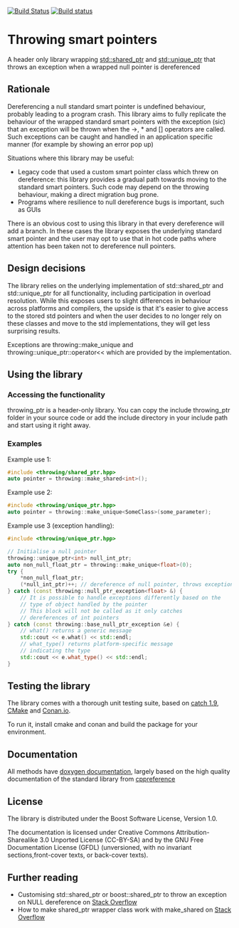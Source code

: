 [![Build Status](https://travis-ci.org/rockdreamer/throwing_ptr.svg?branch=master)](https://travis-ci.org/rockdreamer/throwing_ptr) [![Build status](https://ci.appveyor.com/api/projects/status/6hv5yx4cj6sy5asn?svg=true)](https://ci.appveyor.com/project/rockdreamer/throwing-ptr)

# Throwing smart pointers

A header only library wrapping [std::shared_ptr](http://en.cppreference.com/w/cpp/memory/shared_ptr) and [std::unique_ptr](http://en.cppreference.com/w/cpp/memory/unique_ptr) that throws an exception when a wrapped null pointer is dereferenced

## Rationale

Dereferencing a null standard smart pointer is undefined behaviour, probably leading to a program crash.
This library aims to fully replicate the behaviour of the wrapped standard smart pointers with the exception (sic) that an exception will be thrown when the ->, * and [] operators are called. Such exceptions can be caught and handled in an application specific manner (for example by showing an error pop up)

Situations where this library may be useful:
- Legacy code that used a custom smart pointer class which threw on dereference: this library provides a gradual path towards moving to the standard smart pointers. Such code may depend on the throwing behaviour, making a direct migration bug prone. 
- Programs where resilience to null dereference bugs is important, such as GUIs

There is an obvious cost to using this library in that every dereference will add a branch. In these cases the library exposes the underlying standard smart pointer and the user may opt to use that in hot code paths where attention has been taken not to dereference null pointers.

## Design decisions

The library relies on the underlying implementation of std::shared_ptr and std::unique_ptr for all functionality, including participation in overload resolution. While this exposes users to slight differences in behaviour across platforms and compilers, the upside is that it's easier to give access to the stored std pointers and when the user decides to no longer rely on these classes and move to the std implementations, they will get less surprising results.

Exceptions are throwing::make_unique and throwing::unique_ptr::operator<< which are provided by the implementation.

## Using the library

### Accessing the functionality

throwing_ptr is a header-only library. You can copy the include throwing_ptr folder in your source code or add the include directory in your include path and start using it right away. 

### Examples

Example use 1:
```c++
#include <throwing/shared_ptr.hpp>
auto pointer = throwing::make_shared<int>();
```

Example use 2:
```c++
#include <throwing/unique_ptr.hpp>
auto pointer = throwing::make_unique<SomeClass>(some_parameter);
```

Example use 3 (exception handling):
```c++
#include <throwing/unique_ptr.hpp>

// Initialise a null pointer
throwing::unique_ptr<int> null_int_ptr; 
auto non_null_float_ptr = throwing::make_unique<float>(0);
try {
    *non_null_float_ptr;
    (*null_int_ptr)++; // dereference of null pointer, throws exception
} catch (const throwing::null_ptr_exception<float> &) {
    // It is possible to handle exceptions differently based on the
    // type of object handled by the pointer
    // This block will not be called as it only catches
    // dereferences of int pointers
} catch (const throwing::base_null_ptr_exception &e) {
    // what() returns a generic message
    std::cout << e.what() << std::endl;
    // what_type() returns platform-specific message
    // indicating the type
    std::cout << e.what_type() << std::endl; 
}

```

## Testing the library

The library comes with a thorough unit testing suite, based on [catch 1.9](https://github.com/catchorg/Catch2), [CMake](http://www.cmake.org) and [Conan.io](https://conan.io).

To run it, install cmake and conan and build the package for your environment.

## Documentation

All methods have [doxygen documentation](https://rockdreamer.github.io/throwing_ptr/), largely based on the high quality documentation of the standard library from [cppreference](http://en.cppreference.com)

## License

The library is distributed under the Boost Software License, Version 1.0.

The documentation is licensed under Creative Commons Attribution-Sharealike 3.0 Unported License (CC-BY-SA) and by the GNU Free Documentation License (GFDL) (unversioned, with no invariant sections,front-cover texts, or back-cover texts).

## Further reading

- Customising std::shared_ptr or boost::shared_ptr to throw an exception on NULL dereference on [Stack Overflow](https://stackoverflow.com/questions/12452565/customising-stdshared-ptr-or-boostshared-ptr-to-throw-an-exception-on-null-d?rq=1)
- How to make shared_ptr wrapper class work with make_shared on [Stack Overflow](https://stackoverflow.com/questions/29074577/how-to-make-shared-ptr-wrapper-class-work-with-make-shared?noredirect=1&lq=1)
